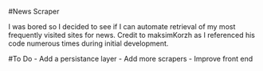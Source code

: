 #News Scraper

I was bored so I decided to see if I can automate retrieval of my most frequently visited sites for news. Credit to maksimKorzh as I referenced his code numerous times during initial development.

#To Do
    - Add a persistance layer
    - Add more scrapers
    - Improve front end

